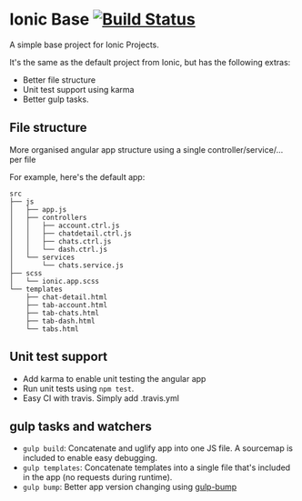 # Ionic Base [![Build Status](https://travis-ci.org/meltuhamy/ionic-base.svg?branch=master)](https://travis-ci.org/meltuhamy/ionic-base)
A simple base project for Ionic Projects.

It's the same as the default project from Ionic, but has the following extras: 

* Better file structure
* Unit test support using karma
* Better gulp tasks.

## File structure
More organised angular app structure using a single controller/service/... per file

For example, here's the default app:

```
src
├── js
│   ├── app.js
│   ├── controllers
│   │   ├── account.ctrl.js
│   │   ├── chatdetail.ctrl.js
│   │   ├── chats.ctrl.js
│   │   └── dash.ctrl.js
│   └── services
│       └── chats.service.js
├── scss
│   └── ionic.app.scss
└── templates
    ├── chat-detail.html
    ├── tab-account.html
    ├── tab-chats.html
    ├── tab-dash.html
    └── tabs.html
```

## Unit test support
* Add karma to enable unit testing the angular app
* Run unit tests using ```npm test```.
* Easy CI with travis. Simply add .travis.yml

## gulp tasks and watchers
* ```gulp build```: Concatenate and uglify app into one JS file. A sourcemap is included to enable easy debugging.
* ```gulp templates```: Concatenate templates into a single file that's included in the app (no requests during runtime). 
* ```gulp bump```: Better app version changing using [gulp-bump](https://github.com/stevelacy/gulp-bump)
